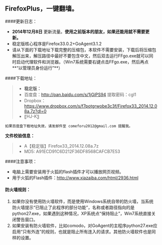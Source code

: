 ## FirefoxPlus，一键翻墙。

####更新日志：
* **2014年12月8日** 更新流量。**使用之前版本的朋友，如果还能用就不需要更新。**
* 稳定版核心程序是Firefox33.0.2+GoAgent3.1.2
* 请从下面的下载地址下载完整的压缩包，本软件不需要安装，下载后将压缩包解压出来，解压路径中最好不要包含中文，然后双击运行FFgo.exe就可以同时启动代理软件和浏览器。（Win7系统需要右键点击FFgo.exe，然后再点**“以管理员身份运行”**）

####下载地址：
> * **稳定版：**
>  * 百度盘：http://pan.baidu.com/s/1jGiPS94 提取密码：cgl1
>  * Dropbox：https://www.dropbox.com/s/f7potgrwobe3c3f/Firefox33_2014.12.08a.7z?dl=0
> * 〖HJ-K〗

`如果百度盘下载地址失效，请发邮件至 comeforu2012@gmail.com 提醒我。`

**文件校验信息：**
> * A【稳定版】Firefox33_2014.12.08a.7z
>  * MD5: A91ECD91C6D212F36DF8568CAFCB7E53

####注意事项：
* 电脑上需要安装用于火狐的flash插件才可以播放网页视频。
 *  用于火狐的Flash插件：http://www.xiazaiba.com/html/2936.html

#### 防火墙规则：
1. 如果你没有使用防火墙软件，而是使用Windows系统自带的防火墙，当系统防火墙提示“已阻止了此程序的部分功能”，名称或者路径指向的是python27.exe，如果遇到这种情况，XP系统点“保持阻止”，Win7系统直接关闭警告窗口。
2. 如果安装有防火墙软件，比如comodo，对GoAgent的主程序python27.exe应启用“只有外连”的规则，也就是阻止所有连入的请求。其他防火墙软件也是同样的设置。
